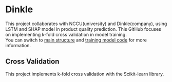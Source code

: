 # Dinkle
This project collaborates with NCCU(university) and Dinkle(company), using LSTM and SHAP model in product quality prediction.
This GitHub focuses on implementing k-fold cross validation in model training.  
You can switch to [main structure](https://github.com/YiChingLLin/Dinkle) and [training model code](https://github.com/chi110356042/Dinkle) for more information.

## Cross Validation
This project implements k-fold cross validation with the Scikit-learn library.
